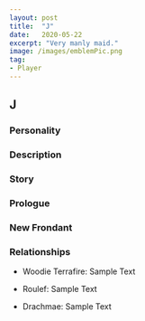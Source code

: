 ```yaml
---
layout: post
title:  "J"
date:   2020-05-22
excerpt: "Very manly maid."
image: /images/emblemPic.png
tag:
- Player
---
```


## J

### Personality



### Description



### Story



### Prologue



### New Frondant



### Relationships

- Woodie Terrafire: Sample Text

- Roulef: Sample Text

- Drachmae: Sample Text


